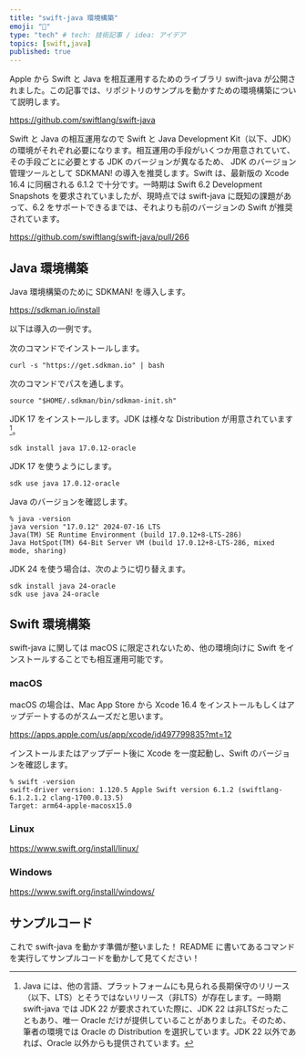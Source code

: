 ```yaml
---
title: "swift-java 環境構築"
emoji: "🌱"
type: "tech" # tech: 技術記事 / idea: アイデア
topics: [swift,java]
published: true
---
```


Apple から Swift と Java を相互運用するためのライブラリ swift-java が公開されました。この記事では、リポジトリのサンプルを動かすための環境構築について説明します。

https://github.com/swiftlang/swift-java

Swift と Java の相互運用なので Swift と Java Development Kit（以下、JDK）の環境がそれぞれ必要になります。相互運用の手段がいくつか用意されていて、その手段ごとに必要とする JDK のバージョンが異なるため、 JDK のバージョン管理ツールとして SDKMAN! の導入を推奨します。Swift は、最新版の Xcode 16.4 に同梱される 6.1.2 で十分です。一時期は Swift 6.2 Development Snapshots を要求されていましたが、現時点では swift-java に既知の課題があって、6.2 をサポートできるまでは、それよりも前のバージョンの Swift が推奨されています。

https://github.com/swiftlang/swift-java/pull/266

## Java 環境構築

Java 環境構築のために SDKMAN! を導入します。

https://sdkman.io/install

以下は導入の一例です。

次のコマンドでインストールします。

```
curl -s "https://get.sdkman.io" | bash
```

次のコマンドでパスを通します。

```
source "$HOME/.sdkman/bin/sdkman-init.sh"
```

JDK 17 をインストールします。JDK は様々な Distribution が用意されています[^java-distribution]。

[^java-distribution]: Java には、他の言語、プラットフォームにも見られる長期保守のリリース（以下、LTS）とそうではないリリース（非LTS）が存在します。一時期 swift-java では JDK 22 が要求されていた際に、JDK 22 は非LTSだったこともあり、唯一 Oracle だけが提供していることがありました。そのため、筆者の環境では Oracle の Distribution を選択しています。JDK 22 以外であれば、Oracle 以外からも提供されています。

```
sdk install java 17.0.12-oracle
```

JDK 17 を使うようにします。

```
sdk use java 17.0.12-oracle
```

Java のバージョンを確認します。

```
% java -version
java version "17.0.12" 2024-07-16 LTS
Java(TM) SE Runtime Environment (build 17.0.12+8-LTS-286)
Java HotSpot(TM) 64-Bit Server VM (build 17.0.12+8-LTS-286, mixed mode, sharing)
```

JDK 24 を使う場合は、次のように切り替えます。

```
sdk install java 24-oracle
sdk use java 24-oracle
```

## Swift 環境構築
swift-java に関しては macOS に限定されないため、他の環境向けに Swift をインストールすることでも相互運用可能です。

### macOS

macOS の場合は、Mac App Store から Xcode 16.4 をインストールもしくはアップデートするのがスムーズだと思います。

https://apps.apple.com/us/app/xcode/id497799835?mt=12

インストールまたはアップデート後に Xcode を一度起動し、Swift のバージョンを確認します。

```
% swift -version
swift-driver version: 1.120.5 Apple Swift version 6.1.2 (swiftlang-6.1.2.1.2 clang-1700.0.13.5)
Target: arm64-apple-macosx15.0
```
### Linux
https://www.swift.org/install/linux/

### Windows
https://www.swift.org/install/windows/

## サンプルコード

これで swift-java を動かす準備が整いました！
README に書いてあるコマンドを実行してサンプルコードを動かして見てください！
